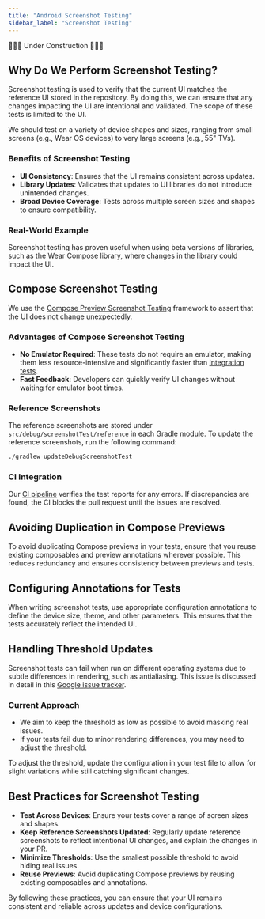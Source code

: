 ```yaml
---
title: "Android Screenshot Testing"
sidebar_label: "Screenshot Testing"
---
```


🚧🚧🚧 Under Construction 🚧🚧🚧

## Why Do We Perform Screenshot Testing?

Screenshot testing is used to verify that the current UI matches the reference UI stored in the repository. By doing this, we can ensure that any changes impacting the UI are intentional and validated. The scope of these tests is limited to the UI.

We should test on a variety of device shapes and sizes, ranging from small screens (e.g., Wear OS devices) to very large screens (e.g., 55" TVs).

### Benefits of Screenshot Testing

- **UI Consistency**: Ensures that the UI remains consistent across updates.
- **Library Updates**: Validates that updates to UI libraries do not introduce unintended changes.
- **Broad Device Coverage**: Tests across multiple screen sizes and shapes to ensure compatibility.

### Real-World Example

Screenshot testing has proven useful when using beta versions of libraries, such as the Wear Compose library, where changes in the library could impact the UI.

## Compose Screenshot Testing

We use the [Compose Preview Screenshot Testing](https://developer.android.com/studio/preview/compose-screenshot-testing) framework to assert that the UI does not change unexpectedly.

### Advantages of Compose Screenshot Testing

- **No Emulator Required**: These tests do not require an emulator, making them less resource-intensive and significantly faster than [integration tests](integration_testing).
- **Fast Feedback**: Developers can quickly verify UI changes without waiting for emulator boot times.

### Reference Screenshots

The reference screenshots are stored under `src/debug/screenshotTest/reference` in each Gradle module. To update the reference screenshots, run the following command:

```bash
./gradlew updateDebugScreenshotTest
```

### CI Integration

Our [CI pipeline](../ci) verifies the test reports for any errors. If discrepancies are found, the CI blocks the pull request until the issues are resolved.

## Avoiding Duplication in Compose Previews

To avoid duplicating Compose previews in your tests, ensure that you reuse existing composables and preview annotations wherever possible. This reduces redundancy and ensures consistency between previews and tests.

## Configuring Annotations for Tests

When writing screenshot tests, use appropriate configuration annotations to define the device size, theme, and other parameters. This ensures that the tests accurately reflect the intended UI.

## Handling Threshold Updates

Screenshot tests can fail when run on different operating systems due to subtle differences in rendering, such as antialiasing. This issue is discussed in detail in this [Google issue tracker](https://issuetracker.google.com/issues/348590914).

### Current Approach

- We aim to keep the threshold as low as possible to avoid masking real issues.
- If your tests fail due to minor rendering differences, you may need to adjust the threshold.

To adjust the threshold, update the configuration in your test file to allow for slight variations while still catching significant changes.

## Best Practices for Screenshot Testing

- **Test Across Devices**: Ensure your tests cover a range of screen sizes and shapes.
- **Keep Reference Screenshots Updated**: Regularly update reference screenshots to reflect intentional UI changes, and explain the changes in your PR.
- **Minimize Thresholds**: Use the smallest possible threshold to avoid hiding real issues.
- **Reuse Previews**: Avoid duplicating Compose previews by reusing existing composables and annotations.

By following these practices, you can ensure that your UI remains consistent and reliable across updates and device configurations.
